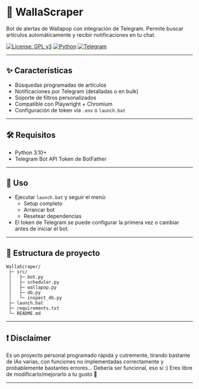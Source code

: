 # 🤖 WallaScraper

Bot de alertas de Wallapop con integración de Telegram. Permite buscar artículos automáticamente y recibir notificaciones en tu chat.

[![License: GPL v3](https://img.shields.io/badge/License-GPLv3-blue.svg)](https://www.gnu.org/licenses/gpl-3.0)      [![Python](https://img.shields.io/badge/Python-3.10+-blue.svg)](https://www.python.org/)   [![Telegram](https://img.shields.io/badge/Telegram-Bot-blue.svg)](https://core.telegram.org/bots)

---

## ✨ Características

- Búsquedas programadas de artículos
- Notificaciones por Telegram (detalladas o en bulk)
- Soporte de filtros personalizados
- Compatible con Playwright + Chromium
- Configuración de token vía `.env` o `launch.bat`

---

## 🛠 Requisitos

- Python 3.10+
- Telegram Bot API Token de BotFather

---

## 🚀 Uso

- Ejecutar `launch.bat` y seguir el menú:
  - Setup completo
  - Arrancar bot
  - Resetear dependencias
- El token de Telegram se puede configurar la primera vez o cambiar antes de iniciar el bot.

---

## 📂 Estructura de proyecto

```
WallaScraper/
 ├─ src/
 │   ├─ bot.py
 │   ├─ scheduler.py
 │   ├─ wallapop.py
 │   ├─ db.py
 │   └─ inspect_db.py
 ├─ launch.bat
 ├─ requirements.txt
 └─ README.md
```

---

## ❗ Disclaimer

Es un proyecto personal programado rápida y cutremente, tirando bastante de IAs varias, con funciones no implementadas correctamente y probablemente bastantes errores... 
Debería ser funcional, eso sí :) Eres libre de modificarlo/mejorarlo a tu gusto 💜

---


